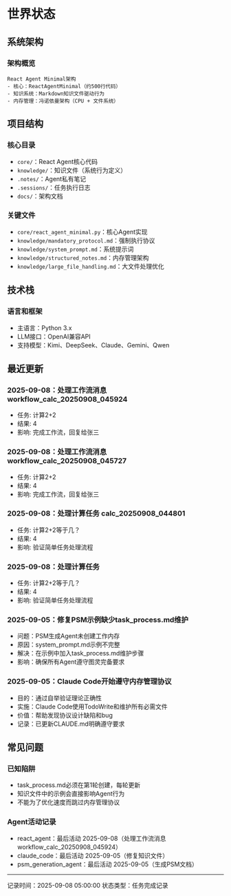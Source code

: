 # 世界状态

## 系统架构
### 架构概览
```
React Agent Minimal架构
- 核心：ReactAgentMinimal（约500行代码）
- 知识系统：Markdown知识文件驱动行为
- 内存管理：冯诺依曼架构（CPU + 文件系统）
```

## 项目结构
### 核心目录
- `core/`：React Agent核心代码
- `knowledge/`：知识文件（系统行为定义）
- `.notes/`：Agent私有笔记
- `.sessions/`：任务执行日志
- `docs/`：架构文档

### 关键文件
- `core/react_agent_minimal.py`：核心Agent实现
- `knowledge/mandatory_protocol.md`：强制执行协议
- `knowledge/system_prompt.md`：系统提示词
- `knowledge/structured_notes.md`：内存管理架构
- `knowledge/large_file_handling.md`：大文件处理优化

## 技术栈
### 语言和框架
- 主语言：Python 3.x
- LLM接口：OpenAI兼容API
- 支持模型：Kimi、DeepSeek、Claude、Gemini、Qwen

## 最近更新
### 2025-09-08：处理工作流消息 workflow_calc_20250908_045924
- 任务: 计算2+2
- 结果: 4
- 影响: 完成工作流，回复给张三

### 2025-09-08：处理工作流消息 workflow_calc_20250908_045727
- 任务: 计算2+2
- 结果: 4
- 影响: 完成工作流，回复给张三

### 2025-09-08：处理计算任务 calc_20250908_044801
- 任务: 计算2+2等于几？
- 结果: 4
- 影响: 验证简单任务处理流程

### 2025-09-08：处理计算任务
- 任务: 计算2+2等于几？
- 结果: 4
- 影响: 验证简单任务处理流程

### 2025-09-05：修复PSM示例缺少task_process.md维护
- 问题：PSM生成Agent未创建工作内存
- 原因：system_prompt.md示例不完整
- 解决：在示例中加入task_process.md维护步骤
- 影响：确保所有Agent遵守图灵完备要求

### 2025-09-05：Claude Code开始遵守内存管理协议
- 目的：通过自举验证理论正确性
- 实施：Claude Code使用TodoWrite和维护所有必需文件
- 价值：帮助发现协议设计缺陷和bug
- 记录：已更新CLAUDE.md明确遵守要求

## 常见问题
### 已知陷阱
- task_process.md必须在第1轮创建，每轮更新
- 知识文件中的示例会直接影响Agent行为
- 不能为了优化速度而跳过内存管理协议

### Agent活动记录
- react_agent：最后活动 2025-09-08（处理工作流消息 workflow_calc_20250908_045924）
- claude_code：最后活动 2025-09-05（修复知识文件）
- psm_generation_agent：最后活动 2025-09-05（生成PSM文档）

---
记录时间：2025-09-08 05:00:00
状态类型：任务完成记录